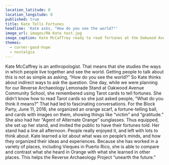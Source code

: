 ```yaml
---
location_latitude: 0
location_longitude: 0
published: true
title: Kate Tells Fortunes
headline: 'Kate asks, "How do you see the world?"'
image_url: images/RA Kate test.jpg
image_caption: Kate McCaffrey ready to read fortunes at the Oakwood Avenue Community School.
themes:
  - corner-good-hope
  - nostalgia
---
```

Kate McCaffrey is an anthropologist.  That means that she studies the ways in which people live together and see the world.  Getting people to talk about this is not as simple as asking, “How do you see the world?”  So Kate thinks about indirect ways to ask the question.  One day, while we were planning for our Reverse Archaeology Lemonade Stand at Oakwood Avenue Community School, she remembered using Tarot cards to tell fortunes.  She didn’t know how to read Tarot cards so she just asked people, “What do you think it means?”  That had led to fascinating conversations.  For the Block Party, June 11, 2016, she organized an orange scarf, a fortune-telling ball, and cards with images on them, showing things like “victim” and “gratitude.”  She also had her “Agent of Alternate Orange” sunglasses.  Thus equipped, she set up her stand, and invited the public to have their fortunes told.  Her stand had a line all afternoon.  People really enjoyed it, and left with lots to think about.  Kate learned a lot about what was on people’s minds, and how they organized their ideas and experiences.  Because she has worked in a variety of places, including Vieques in Puerto Rico, she is able to compare and contrast what she heard in Orange with what she learned in other places.  This helps the Reverse Archaeology Project “unearth the future.”
